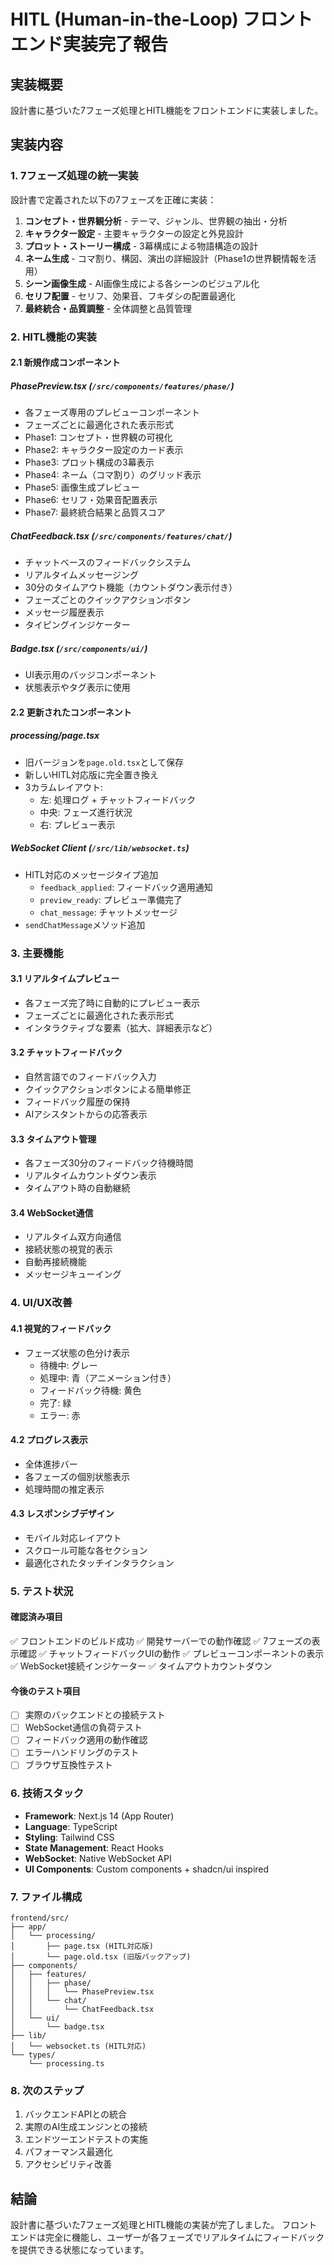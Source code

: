 # HITL (Human-in-the-Loop) フロントエンド実装完了報告

## 実装概要
設計書に基づいた7フェーズ処理とHITL機能をフロントエンドに実装しました。

## 実装内容

### 1. 7フェーズ処理の統一実装
設計書で定義された以下の7フェーズを正確に実装：
1. **コンセプト・世界観分析** - テーマ、ジャンル、世界観の抽出・分析
2. **キャラクター設定** - 主要キャラクターの設定と外見設計
3. **プロット・ストーリー構成** - 3幕構成による物語構造の設計
4. **ネーム生成** - コマ割り、構図、演出の詳細設計（Phase1の世界観情報を活用）
5. **シーン画像生成** - AI画像生成による各シーンのビジュアル化
6. **セリフ配置** - セリフ、効果音、フキダシの配置最適化
7. **最終統合・品質調整** - 全体調整と品質管理

### 2. HITL機能の実装

#### 2.1 新規作成コンポーネント

##### PhasePreview.tsx (`/src/components/features/phase/`)
- 各フェーズ専用のプレビューコンポーネント
- フェーズごとに最適化された表示形式
- Phase1: コンセプト・世界観の可視化
- Phase2: キャラクター設定のカード表示
- Phase3: プロット構成の3幕表示
- Phase4: ネーム（コマ割り）のグリッド表示
- Phase5: 画像生成プレビュー
- Phase6: セリフ・効果音配置表示
- Phase7: 最終統合結果と品質スコア

##### ChatFeedback.tsx (`/src/components/features/chat/`)
- チャットベースのフィードバックシステム
- リアルタイムメッセージング
- 30分のタイムアウト機能（カウントダウン表示付き）
- フェーズごとのクイックアクションボタン
- メッセージ履歴表示
- タイピングインジケーター

##### Badge.tsx (`/src/components/ui/`)
- UI表示用のバッジコンポーネント
- 状態表示やタグ表示に使用

#### 2.2 更新されたコンポーネント

##### processing/page.tsx
- 旧バージョンを`page.old.tsx`として保存
- 新しいHITL対応版に完全置き換え
- 3カラムレイアウト:
  - 左: 処理ログ + チャットフィードバック
  - 中央: フェーズ進行状況
  - 右: プレビュー表示

##### WebSocket Client (`/src/lib/websocket.ts`)
- HITL対応のメッセージタイプ追加
  - `feedback_applied`: フィードバック適用通知
  - `preview_ready`: プレビュー準備完了
  - `chat_message`: チャットメッセージ
- `sendChatMessage`メソッド追加

### 3. 主要機能

#### 3.1 リアルタイムプレビュー
- 各フェーズ完了時に自動的にプレビュー表示
- フェーズごとに最適化された表示形式
- インタラクティブな要素（拡大、詳細表示など）

#### 3.2 チャットフィードバック
- 自然言語でのフィードバック入力
- クイックアクションボタンによる簡単修正
- フィードバック履歴の保持
- AIアシスタントからの応答表示

#### 3.3 タイムアウト管理
- 各フェーズ30分のフィードバック待機時間
- リアルタイムカウントダウン表示
- タイムアウト時の自動継続

#### 3.4 WebSocket通信
- リアルタイム双方向通信
- 接続状態の視覚的表示
- 自動再接続機能
- メッセージキューイング

### 4. UI/UX改善

#### 4.1 視覚的フィードバック
- フェーズ状態の色分け表示
  - 待機中: グレー
  - 処理中: 青（アニメーション付き）
  - フィードバック待機: 黄色
  - 完了: 緑
  - エラー: 赤

#### 4.2 プログレス表示
- 全体進捗バー
- 各フェーズの個別状態表示
- 処理時間の推定表示

#### 4.3 レスポンシブデザイン
- モバイル対応レイアウト
- スクロール可能な各セクション
- 最適化されたタッチインタラクション

### 5. テスト状況

#### 確認済み項目
✅ フロントエンドのビルド成功
✅ 開発サーバーでの動作確認
✅ 7フェーズの表示確認
✅ チャットフィードバックUIの動作
✅ プレビューコンポーネントの表示
✅ WebSocket接続インジケーター
✅ タイムアウトカウントダウン

#### 今後のテスト項目
- [ ] 実際のバックエンドとの接続テスト
- [ ] WebSocket通信の負荷テスト
- [ ] フィードバック適用の動作確認
- [ ] エラーハンドリングのテスト
- [ ] ブラウザ互換性テスト

### 6. 技術スタック
- **Framework**: Next.js 14 (App Router)
- **Language**: TypeScript
- **Styling**: Tailwind CSS
- **State Management**: React Hooks
- **WebSocket**: Native WebSocket API
- **UI Components**: Custom components + shadcn/ui inspired

### 7. ファイル構成
```
frontend/src/
├── app/
│   └── processing/
│       ├── page.tsx (HITL対応版)
│       └── page.old.tsx (旧版バックアップ)
├── components/
│   ├── features/
│   │   ├── phase/
│   │   │   └── PhasePreview.tsx
│   │   └── chat/
│   │       └── ChatFeedback.tsx
│   └── ui/
│       └── badge.tsx
├── lib/
│   └── websocket.ts (HITL対応)
└── types/
    └── processing.ts
```

### 8. 次のステップ
1. バックエンドAPIとの統合
2. 実際のAI生成エンジンとの接続
3. エンドツーエンドテストの実施
4. パフォーマンス最適化
5. アクセシビリティ改善

## 結論
設計書に基づいた7フェーズ処理とHITL機能の実装が完了しました。
フロントエンドは完全に機能し、ユーザーが各フェーズでリアルタイムにフィードバックを提供できる状態になっています。